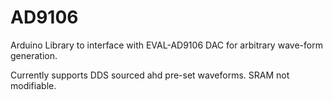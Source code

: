 # AD9106
Arduino Library to interface with EVAL-AD9106 DAC for arbitrary wave-form generation.

Currently supports DDS sourced ahd pre-set waveforms. SRAM not modifiable. 
